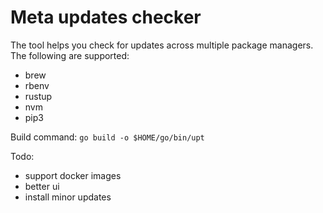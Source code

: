 # Meta updates checker

The tool helps you check for updates across multiple package managers. The following are supported:

* brew
* rbenv
* rustup
* nvm
* pip3

Build command: `go build -o $HOME/go/bin/upt`

Todo:

* support docker images
* better ui
* install minor updates
